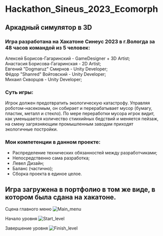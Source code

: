 # Hackathon_Sineus_2023_Ecomorph
## Аркадный симулятор в 3D

### Игра разработана на Хакатоне Синеус 2023 в г.Вологда за 48 часов командой из 5 человек:
Алексей Борисов-Гагаринский - GameDesigner + 3D Artist; <br />
Анастасия Борисова-Гагаринская - 2D Artist; <br />
Евгений "Dogmaruz" Смирнов - Unity Developer; <br />
Фёдор "Shanred" Войтовский - Unity Developer; <br />
Михаил Скворцов - Unity Developer; <br />

### Суть игры:
Игрок должен предотвратить экологическую катастрофу. Управляя роботом-насекомым, он собирает и перерабатывает мусор (бумагу, пластик, металл и стекло).
По мере переработки мусора игрок видит, как уменьшается количество стиихийных бедствий и меняется пейзаж, на смену загрязняющим промышленным заводам приходят экологичные постройки.

### Мои компетенции в данном проекте:
- Распределение технических обязанностей между разработчиками;
- Непосредственно сама разработка;
- Левел Дизайн;
- Баланс (частично);
- Сборка проекта в единое целое.
  
## Игра загружена в портфолио в том же виде, в котором была сдана на хакатоне.
Сцена главного меню
![Main_menu](https://github.com/Skvortsov-Mikhail/Hackathon_Sineus_2023_Ecomorph/assets/101328812/9dea0706-63b6-45b3-957f-ce20b2fb949c)
<br />

Начало уровня
![Start_level](https://github.com/Skvortsov-Mikhail/Hackathon_Sineus_2023_Ecomorph/assets/101328812/36e68b1c-6706-4964-a5c1-4be618717cae)
<br />

Завершение уровня
![Finish_level](https://github.com/Skvortsov-Mikhail/Hackathon_Sineus_2023_Ecomorph/assets/101328812/edcea11a-4b40-4fc1-8448-346429f36b3f)
